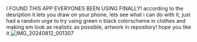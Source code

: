 I FOUND THIS APP EVERYONES BEEN USING FINALLY!
according to the desription it lets you draw on your phone,
lets see what i can do with it,
just had a random urge to try using green n black colorscheme in clothes
and making em look as realistic as possible, artwork in  repository!
hope you like it
![IMG_20240812_001307](https://github.com/user-attachments/assets/0bcde4ce-da6f-4c63-b091-75767b22223a)
